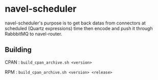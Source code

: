 navel-scheduler
===============

navel-scheduler's purpose is to get back datas from connectors at scheduled (Quartz expressions) time then encode and push it through RabbbitMQ to navel-router.

Building
--------

CPAN : `build_cpan_archive.sh <version>`

RPM : `build_cpan_archive.sh <version> <release>`

